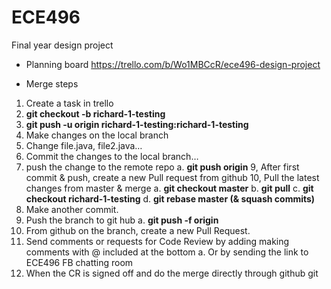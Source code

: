 # ECE496
Final year design project

- Planning board
https://trello.com/b/Wo1MBCcR/ece496-design-project

- Merge steps
1.  Create a task in trello
2.  **git checkout -b richard-1-testing**
3.  **git push -u origin richard-1-testing:richard-1-testing**
4.  Make changes on the local branch
5.  Change file.java, file2.java…
6.  Commit the changes to the local branch…
7.  push the change to the remote repo
a.  **git push origin**
9,  After first commit & push, create a new Pull request from github
10, Pull the latest changes from master & merge
a.  **git checkout master**
b.  **git pull**
c.  **git checkout richard-1-testing**
d.  **git rebase master (& squash commits)**
10. Make another commit.
11. Push the branch to git hub
a.  **git push -f origin**
12. From github on the branch, create a new Pull Request.
13. Send comments or requests for Code Review by adding making comments with @<git-hubname> included at the bottom
a.  Or by sending the link to ECE496 FB chatting room
14. When the CR is signed off and do the merge directly through github
git 